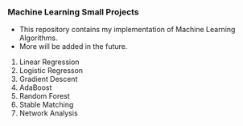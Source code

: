 ### Machine Learning Small Projects

- This repository contains my implementation of Machine Learning Algorithms.
- More will be added in the future.

1. Linear Regression
2. Logistic Regresson
3. Gradient Descent
4. AdaBoost
5. Random Forest
6. Stable Matching
7. Network Analysis
